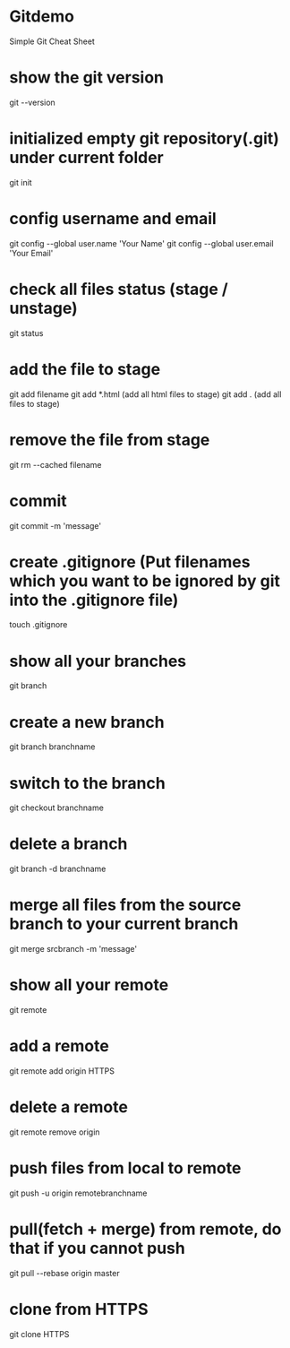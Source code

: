 # Gitdemo

Simple Git Cheat Sheet



# show the git version
git --version

# initialized empty git repository(.git) under current folder
git init

# config username and email
git config --global user.name 'Your Name'
git config --global user.email 'Your Email'

# check all files status (stage / unstage)
git status

# add the file to stage
git add filename
git add *.html (add all html files to stage)
git add . (add all files to stage)

# remove the file from stage
git rm --cached filename

# commit 
git commit -m 'message'

# create .gitignore (Put filenames which you want to be ignored by git into the .gitignore file)
touch .gitignore

# show all your branches
git branch

# create a new branch
git branch branchname

# switch to the branch
git checkout branchname

# delete a branch
git branch -d branchname

# merge all files from the source branch to your current branch
git merge srcbranch -m 'message'

# show all your remote
git remote

# add a remote
git remote add origin HTTPS

# delete a remote
git remote remove origin

# push files from local to remote
git push -u origin remotebranchname

# pull(fetch + merge) from remote, do that if you cannot push 
git pull --rebase origin master

# clone from HTTPS
git clone HTTPS
